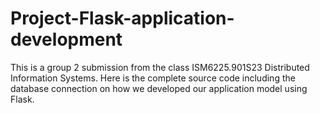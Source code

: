 # Project-Flask-application-development
This is a group 2 submission from the class ISM6225.901S23 Distributed Information Systems. Here is the complete source code including the database connection on how we developed our application model using Flask.
